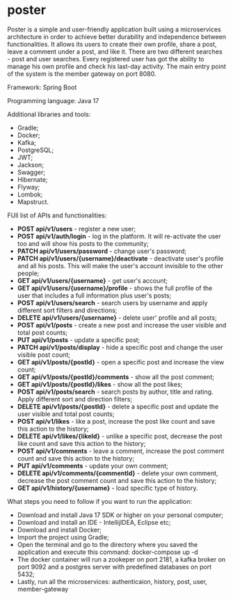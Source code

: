 # poster

Poster is a simple and user-friendly application built using a microservices architecture in order to achieve better durability and independence between functionalities. It allows its users to create their own profile, share a post, leave a comment under a post, and like it. There are two different searches - post and user searches. Every registered user has got the ability to manage his own profile and check his last-day activity. The main entry point of the system is the member gateway on port 8080.

Framework:
Spring Boot

Programming language:
Java 17

Additional libraries and tools:
- Gradle;
- Docker;
- Kafka;
- PostgreSQL;
- JWT;
- Jackson;
- Swagger;
- Hibernate;
- Flyway;
- Lombok;
- Mapstruct.

FUll list of APIs and functionalities:
- **POST api/v1/users** - register a new user;
- **POST api/v1/auth/login** - log in the platform. It will re-activate the user too and will show his posts to the community;
- **PATCH api/v1/users/password** - change user's password;
- **PATCH api/v1/users/{username}/deactivate** - deactivate user's profile and all his posts. This will make the user's account invisible to the other people;
- **GET api/v1/users/{username}** - get user's account;
- **GET api/v1/users/{username}/profile** - shows the full profile of the user that includes a full information plus user's posts;
- **POST api/v1/users/search** - search users by username and apply different sort filters and directions;
- **DELETE api/v1/users/{username}** - delete user' profile and all posts;
- **POST api/v1/posts** - create a new post and increase the user visible and total post counts;
- **PUT api/v1/posts** - update a specific post;
- **PATCH api/v1/posts/display** - hide a specific post and change the user visible post count;
- **GET api/v1/posts/{postId}** - open a specific post and increase the view count;
- **GET api/v1/posts/{postId}/comments** - show all the post comment;
- **GET api/v1/posts/{postId}/likes** - show all the post likes;
- **POST api/v1/posts/search** - search posts by author, title and rating. Apply different sort and direction filters;
- **DELETE api/v1/posts/{postId}** - delete a specific post and update the user visible and total post counts;
- **POST api/v1/likes** - like a post, increase the post like count and save this action to the history;
- **DELETE api/v1/likes/{likeId}** - unlike a specific post, decrease the post like count and save this action to the history;
- **POST api/v1/comments** - leave a comment, increase the post comment count and save this action to the history;
- **PUT api/v1/comments** - update your own comment;
- **DELETE api/v1/comments/{commentId}** - delete your own comment, decrease the post comment count and save this action to the history;
- **GET api/v1/history/{username}** - load specific type of history.

What steps you need to follow if you want to run the application:
- Download and install Java 17 SDK or higher on your personal computer;
- Download and install an IDE - IntellijIDEA, Eclipse etc;
- Download and install Docker;
- Import the project using Gradle;
- Open the terminal and go to the directory where you saved the application and execute this command: docker-compose up -d
- The docker container will run a zookeper on port 2181, a kafka broker on port 9092 and a postgres server with predefined databases on port 5432;
- Lastly, run all the microservices: authenticaion, history, post, user, member-gateway
